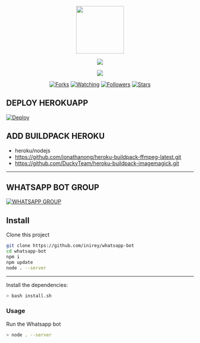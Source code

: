 <p align="center"><img src="https://encrypted-tbn0.gstatic.com/images?q=tbn:ANd9GcTm_viVue7cigCbzc_puEEqJzzzImgaIyviKg&usqp=CAU" width="128" height="128"/>
</p>
<!-- <img src="https://raw.githubusercontent.com/MRHRTZ/DGC-ChatBotV3/main/media/img/dgc.jpg" width="128" height="128"/> -->
<p align="center">
<a href="//github.com/inirey"><img src="https://img.shields.io/badge/Author-Rey-red.svg?style=for-the-badge&logo=github"/><a/>
</p>
<p align="center">
<a href="https://javascript.com"><img src="https://img.shields.io/badge/Made%20With-javascript-cyan.svg?style=for-the-badge&logo=javascript"/><a/>
</p>
<p align="center">
<a href="https://github.com/inirey/whatsapp-bot/network/members"><img title="Forks" src="https://img.shields.io/github/forks/inirey/whatsapp-bot?color=red&style=flat-square"></a>
<a href="https://github.com/inirey/whatsapp-bot/watchers"><img title="Watching" src="https://img.shields.io/github/watchers/inirey/whatsapp-bot?label=Watchers&color=blue&style=flat-square"></a>
<a href="https://github.com/inirey/whatsapp-bot"><img title="Followers" src="https://img.shields.io/github/followers/inirey?color=blue&style=flat-square"></a>
<a href="https://github.com/inirey/whatsapp-bot/stargazers/"><img title="Stars" src="https://img.shields.io/github/stars/inirey/whatsapp-bot?color=red&style=flat-square"></a>
</p>

## DEPLOY HEROKUAPP
[![Deploy](https://www.herokucdn.com/deploy/button.svg)](https://heroku.com/deploy?template=https://github.com/inirey/whatsapp-bot/)

## ADD BUILDPACK HEROKU
* heroku/nodejs
* https://github.com/jonathanong/heroku-buildpack-ffmpeg-latest.git
* https://github.com/DuckyTeam/heroku-buildpack-imagemagick.git

---------

## WHATSAPP BOT GROUP
<a href="https://chat.whatsapp.com/DuD2DZuFNiYF2E9CCXHIWh"><img title="WHATSAPP GROUP" src="https://img.shields.io/badge/Whatsapp Group-green?colorA=%23ff0000&colorB=%23017e40&style=for-the-badge"></a>

## Install
Clone this project

```bash
git clone https://github.com/inirey/whatsapp-bot
cd whatsapp-bot
npm i
npm update
node . --server
```

---------

Install the dependencies:

```bash
> bash install.sh
```

### Usage
Run the Whatsapp bot

```bash
> node . --server
```
